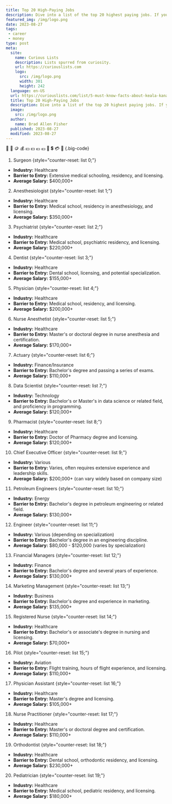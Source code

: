 ```yaml
---
title: Top 20 High-Paying Jobs
description: Dive into a list of the top 20 highest paying jobs. If you're curious about where the big bucks are, this is your guide.
featured_img: /img/logo.png
date: 2023-08-27
tags:
 - career
 - money
type: post
meta:
  site:
    name: Curious Lists
    description: Lists spurred from curiosity.
    url: https://curiouslists.com
    logo:
      src: /img/logo.png
      width: 301
      height: 242
  language: en-US
  url: https://curiouslists.com/list/5-must-know-facts-about-keala-kanae
  title: Top 20 High-Paying Jobs
  description: Dive into a list of the top 20 highest paying jobs. If you're curious about where the big bucks are, this is your guide.
  image:
    src: /img/logo.png
  author:
    name: Brad Allen Fisher
  published: 2023-08-27
  modified: 2023-08-27
---
```

🤑 🏦 🪙 💰 💴 💵 💶 💷 💸 💲 💳 🫰 {.big-code}

1. Surgeon {style="counter-reset: list 0;"}
  - **Industry:** Healthcare
  - **Barrier to Entry:** Extensive medical schooling, residency, and licensing.
  - **Average Salary:** $400,000+

2. Anesthesiologist {style="counter-reset: list 1;"}
  - **Industry:** Healthcare
  - **Barrier to Entry:** Medical school, residency in anesthesiology, and licensing.
  - **Average Salary:** $350,000+

3. Psychiatrist {style="counter-reset: list 2;"}
  - **Industry:** Healthcare
  - **Barrier to Entry:** Medical school, psychiatric residency, and licensing.
  - **Average Salary:** $220,000+

4. Dentist {style="counter-reset: list 3;"}
  - **Industry:** Healthcare
  - **Barrier to Entry:** Dental school, licensing, and potential specialization.
  - **Average Salary:** $155,000+

5. Physician {style="counter-reset: list 4;"}
  - **Industry:** Healthcare
  - **Barrier to Entry:** Medical school, residency, and licensing.
  - **Average Salary:** $200,000+

6. Nurse Anesthetist {style="counter-reset: list 5;"}
  - **Industry:** Healthcare
  - **Barrier to Entry:** Master's or doctoral degree in nurse anesthesia and certification.
  - **Average Salary:** $170,000+

7. Actuary {style="counter-reset: list 6;"}
  - **Industry:** Finance/Insurance
  - **Barrier to Entry:** Bachelor's degree and passing a series of exams.
  - **Average Salary:** $110,000+

8. Data Scientist {style="counter-reset: list 7;"}
  - **Industry:** Technology
  - **Barrier to Entry:** Bachelor's or Master's in data science or related field, and proficiency in programming.
  - **Average Salary:** $120,000+

9. Pharmacist {style="counter-reset: list 8;"}
  - **Industry:** Healthcare
  - **Barrier to Entry:** Doctor of Pharmacy degree and licensing.
  - **Average Salary:** $120,000+

10. Chief Executive Officer {style="counter-reset: list 9;"}
  - **Industry:** Various
  - **Barrier to Entry:** Varies, often requires extensive experience and leadership skills.
  - **Average Salary:** $200,000+ (can vary widely based on company size)

11. Petroleum Engineers {style="counter-reset: list 10;"}
  - **Industry:** Energy
  - **Barrier to Entry:** Bachelor's degree in petroleum engineering or related field.
  - **Average Salary:** $130,000+

12. Engineer {style="counter-reset: list 11;"}
  - **Industry:** Various (depending on specialization)
  - **Barrier to Entry:** Bachelor's degree in an engineering discipline.
  - **Average Salary:** $80,000 - $120,000 (varies by specialization)

13. Financial Managers {style="counter-reset: list 12;"}
  - **Industry:** Finance
  - **Barrier to Entry:** Bachelor's degree and several years of experience.
  - **Average Salary:** $130,000+

14. Marketing Management {style="counter-reset: list 13;"}
  - **Industry:** Business
  - **Barrier to Entry:** Bachelor's degree and experience in marketing.
  - **Average Salary:** $135,000+

15. Registered Nurse {style="counter-reset: list 14;"}
  - **Industry:** Healthcare
  - **Barrier to Entry:** Bachelor's or associate's degree in nursing and licensing.
  - **Average Salary:** $70,000+

16. Pilot {style="counter-reset: list 15;"}
  - **Industry:** Aviation
  - **Barrier to Entry:** Flight training, hours of flight experience, and licensing.
  - **Average Salary:** $110,000+

17. Physician Assistant {style="counter-reset: list 16;"}
  - **Industry:** Healthcare
  - **Barrier to Entry:** Master's degree and licensing.
  - **Average Salary:** $105,000+

18. Nurse Practitioner {style="counter-reset: list 17;"}
  - **Industry:** Healthcare
  - **Barrier to Entry:** Master's or doctoral degree and certification.
  - **Average Salary:** $110,000+

19. Orthodontist {style="counter-reset: list 18;"}
  - **Industry:** Healthcare
  - **Barrier to Entry:** Dental school, orthodontic residency, and licensing.
  - **Average Salary:** $230,000+

20. Pediatrician {style="counter-reset: list 19;"}
  - **Industry:** Healthcare
  - **Barrier to Entry:** Medical school, pediatric residency, and licensing.
  - **Average Salary:** $180,000+